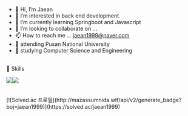 - 👋 Hi, I’m Jaean
- 👀 I’m interested in back end development.
- 🌱 I’m currently learning Springboot and Javascript
- 💞️ I’m looking to collaborate on ...
- 📫 How to reach me ... jaean1999@naver.com
- 🦅 attending Pusan National University
- 📖 studying Computer Science and Engineering
<br><br>
<p>🙌 Skills</p>
<div style="display:flex;">
<img src="https://img.shields.io/badge/Python-3776AB?style=flat-square&logo=Python&logoColor=white" />
<img src="https://img.shields.io/badge/Java-007396?style=flat-square&logo=Java&logoColor=white" />
</div>
<br><br>
[![Solved.ac
프로필](http://mazassumnida.wtf/api/v2/generate_badge?boj=jaean1999)](https://solved.ac/jaean1999)

<!---
JaeanHan/JaeanHan is a ✨ special ✨ repository because its `README.md` (this file) appears on your GitHub profile.
You can click the Preview link to take a look at your changes.
--->
